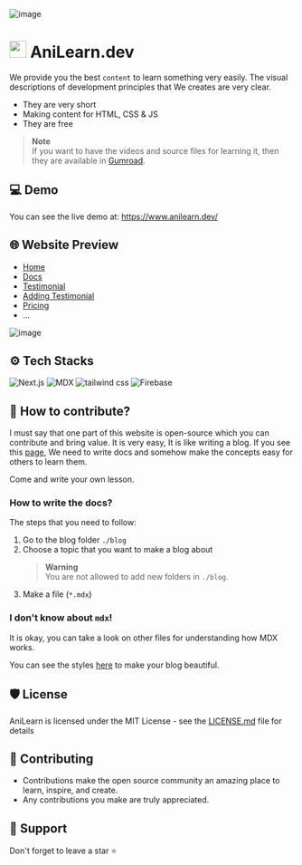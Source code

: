 ![image](https://user-images.githubusercontent.com/99729607/219908971-f1ab199d-b9f3-49aa-aa34-b1c765e76256.png)

# <img width="30" height="30" src="https://user-images.githubusercontent.com/99729607/219909050-57b80c04-d9c8-4276-90a8-e00be48ed267.png" /> AniLearn.dev

We provide you the best `content` to learn something very easily. The visual descriptions of development principles that We creates are very clear.

- They are very short
- Making content for HTML, CSS & JS
- They are free

> **Note** <br />
> If you want to have the videos and source files for learning it, then they are available in [Gumroad](https://alireza05.gumroad.com/l/animated-content).

## 💻 Demo

You can see the live demo at: https://www.anilearn.dev/

## 🌐 Website Preview

- [Home](https://www.anilearn.dev/)
- [Docs](https://www.anilearn.dev/docs/intro)
- [Testimonial](https://www.anilearn.dev/testimonial)
- [Adding Testimonial](https://www.anilearn.dev/adding-testimonial)
- [Pricing](https://www.anilearn.dev/pricing)
- ...

![image](https://user-images.githubusercontent.com/99729607/219942592-d625ba3e-4b35-4740-bebb-21c4e1111df1.png)

## ⚙️ Tech Stacks

![Next.js](https://img.shields.io/badge/Next.js-000?style=for-the-badge&logo=next.js&logoColor=white)
![MDX](https://img.shields.io/badge/mdx-a84f00?style=for-the-badge&logo=mdx&logoColor=white)
![tailwind css](https://img.shields.io/badge/tailwind_css-305FCB?style=for-the-badge&logo=tailwindcss&logoColor=white)
![Firebase](https://img.shields.io/badge/firebase-F6820D?style=for-the-badge&logo=firebase&logoColor=white)

## 💁 How to contribute?

I must say that one part of this website is open-source which you can contribute and bring value.
It is very easy, It is like writing a blog.
If you see this [page](https://www.anilearn.dev/docs/intro), We need to write docs and somehow make the concepts easy for others to learn them.

Come and write your own lesson.

### How to write the docs?

The steps that you need to follow:

1. Go to the blog folder `./blog`
2. Choose a topic that you want to make a blog about
   > **Warning** <br />
   > You are not allowed to add new folders in `./blog`.
3. Make a file (`*.mdx`)

### I don't know about `mdx`!

It is okay, you can take a look on other files for understanding how MDX works.

You can see the styles [here]() to make your blog beautiful.

## 🛡️ License

AniLearn is licensed under the MIT License - see the [LICENSE.md](LICENSE.md) file for details

## 🧰 Contributing

- Contributions make the open source community an amazing place to learn, inspire, and create.
- Any contributions you make are truly appreciated.

## 🙏 Support

Don't forget to leave a star ⭐️
